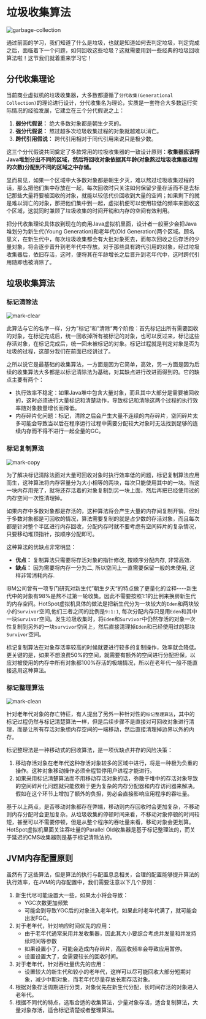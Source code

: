 # 垃圾收集算法

![garbage-collection](https://i.loli.net/2021/05/03/x8SitcsYpLDrWU5.jpg)

通过前面的学习，我们知道了什么是垃圾，也就是知道如何去判定垃圾，判定完成之后，面临着下一个问题，如何回收这些垃圾？这就需要用到一些经典的垃圾回收算法啦！这节我们就着重来学习它！

## 分代收集理论

当前商业虚拟机的垃圾收集器，大多数都遵循了`分代收集(Generational Collection)`的理论进行设计，分代收集名为理论，实质是一套符合大多数运行实际情况的经验发展，它建立在三个分代假说之上：

1. **弱分代假说：** 绝大多数对象都是朝生夕灭的。
2. **强分代假说：** 熬过越多次垃圾收集过程的对象就越难以消亡。
3. **跨代引用假说：** 跨代引用相对于同代引用来说只是极少数。

这三个分代假说共同奠定了多款常用的垃圾收集器的一致设计原则：**收集器应该将Java堆划分出不同的区域，然后将回收对象依据其年龄(对象熬过垃圾收集器过程的次数)分配到不同的区域之中存储。**

显而易见，如果一个区域中大多数对象都是朝生夕灭，难以熬过垃圾收集过程的话，那么把他们集中存放在一起，每次回收时只关注如何保留少量存活而不是去标记那些大量将要被回收的对象，就能以较低代价回收到大量的空间；如果剩下的就是难以消亡的对象，那把他们集中到一起，虚拟机便可以使用较低的频率来回收这个区域，这就同时兼顾了垃圾收集的时间开销和内存的空间有效利用。

把分代收集理论具体放到现在的商用Java虚拟机里面，设计者一般至少会把Java堆划分为新生代(Young Generation)和老年代(Old Generation)两个区域。顾名思义，在新生代中，每次垃圾收集都会有大批对象死去，而每次回收之后存活的少量对象，将会逐步晋升到老年代中存放。对于那些具有跨代引用的对象，经过垃圾收集器后，依旧存活，这时，便将其在年龄增长之后晋升到老年代中，这时跨代引用随即也被消除了。

## 垃圾收集算法

### 标记清除法

![mark-clear](https://i.loli.net/2021/05/03/MVu27KnWDS3xQhO.png)

此算法与它的名字一样，分为”标记“和”清除“两个阶段：首先标记出所有需要回收的对象，在标记完成后，统一回收掉所有被标记的对象，也可以反过来，标记这些存活对象，在标记完成后，统一回未被标记的对象。标记过程就是判定对象是否为垃圾的过程，这部分我们在前面已经讲过了。

之所以说它是最基础的收集算法，一方面是因为它简单，高效，另一方面是因为后续的收集算法大多都是以标记清除法为基础，对其缺点进行改进而得到的。它的缺点主要有两个：

* 执行效率不稳定：如果Java堆中包含大量对象，而且其中大部分是需要被回收的，这时必须进行大量标记和清楚动作，导致标记和清除这两个过程的执行效率随对象数量增长而降低。
* 内存碎片化问题：标记，清除之后会产生大量不连续的内存碎片，空间碎片太多可能会导致当以后在程序运行过程中需要分配较大对象时无法找到足够的连续内存而不得不进行一起全量的GC。

### 标记复制算法

![mark-copy](https://i.loli.net/2021/05/03/2OQgcsTVPueNBZU.png)

为了解决标记清除法面对大量可回收对象时执行效率低的问题，标记复制算法应用而生，这种算法将内存容量分为大小相等的两块，每次只能使用其中的一块。当这一块内存用完了，就将还存活着的对象复制到另一块上面，然后再把已经使用过的内存空间一次性清理掉。

如果内存中多数对象都是存活的，这种算法将会产生大量的内存间复制开销，但对于多数对象都是可回收的情况，算法需要复制的就是占少数的存活对象，而且每次都是针对整个半区进行内存回收，分配内存时就不要考虑有空间碎片的复杂情况，只要移动堆顶指针，按顺序分配即可。

这种算法的优缺点非常明显：

* **优点：** 复制算法只需要将存活对象的指针修改, 按顺序分配内存, 非常高效.
* **缺点：** 因为需要将内存一分为二, 所以空间上一直需要保留一般的未使用, 这样非常消耗内存.

IBM公司曾有一项专门研究对新生代”朝生夕灭“的特点做了更量化的诠释----新生代中的对象有98%是熬不过第一轮收集。因此不需要按照1:1的比例来换房新生代的内存空间。HotSpot虚拟机具体的做法是把新生代分为一块较大的`Eden`和两块较小的`Survivor`空间,他们三者之间的比例是`9:1:1`, 每次分配内存只是用`Eden`和其中一块`Survivor`空间。发生垃圾收集时，将`Eden`和`Survivor`中仍然存活的对象一次性复制到另外的一块`survivor`空间上，然后直接清理掉`Eden`和已经使用过的那块`Survivor`空间。

标记复制算法在对象存活率较高的时候就要进行较多的复制操作，效率就会降低。更关键的是，如果不想浪费50%的空间，就需要有额外的空间进行分配担保，以应对被使用的内存中所有对象都100%存活的极端情况，所以在老年代一般不能直接选用这种算法。

### 标记整理算法

![mark-clean](https://i.loli.net/2021/05/03/zgWciopSvnxOfQl.png)

针对老年代对象的存亡特征，有人提出了另外一种针对性的`标记整理算法`，其中的标记过程仍然与标记清楚算法一样，但是后续步骤不是直接对可回收对象进行清理，而是让所有存活对象想内存空间的一端移动，然后直接清理掉边界以外的内存。

标记整理法是一种移动式的回收算法，是一项优缺点并存的风险决策：

1. 移动存活对象在老年代这种存活对象较多的区域中进行，将是一种极为负重的操作。这种对象移动操作必须全程暂停用户进程才能进行。
2. 如果采用标记清楚算法而不用移动存活对象的话，弥散于堆中的存活对象导致的空间碎片化问题就只能依赖于更为复杂的内存分配器和内存访问器来解决。假如在这个环节上增加了额外的负担，势必会直接影响应用程序的吞吐量。

基于以上两点，是否移动对象都存在弊端，移动则内存回收时会更加复杂，不移动则内存分配时会更加复杂。从垃圾收集的停顿时间来看，不移动对象停顿的时间较短，甚至可以不需要停顿，但是从整个程序的吞吐量来看，移动对象会更划算。HotSpot虚拟机里面关注吞吐量的Parallel Old收集器是基于标记整理法的，而关于延迟的CMS收集器则是基于标记清除法的。

## JVM内存配置原则

虽然有了这些算法，但是算法的执行与配置息息相关，合理的配置能够提升算法的执行效率，在JVM的内存配置中，我们需要注意以下几个原则：

1. 新生代尽可能设置大一些，如果太小将会导致：
    * YGC次数更加频繁
    * 可能会到导致YGC后的对象进入老年代，如果此时老年代满了，就可能会出发FGC。
2. 对于老年代，针对响应时间优先的应用：
    * 由于老年代通常采用并发收集器，因此其大小要综合考虑并发量和并发持续时间等参数
    * 如果设置小了，可能会造成内存碎片，高回收频率会导致应用暂停。
    * 设置设置大了，会需要较长的回收时间。
3. 对于老年代，针对吞吐量优先的应用：
    * 设置较大的新生代和较小的老年代，这样可以尽可能回收大部分短期对象，减少中期对象，而老年代尽量存放长期存活对象。
4. 根据对象存活周期进行分类，对象优先在新生代分配，长时间存活的对象进入老年代。
5. 根据不同代的特点，选取合适的收集算法，少量对象存活，适合复制算法，大量对象存活，适合标记清楚或者整理算法。







